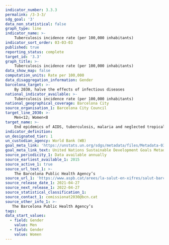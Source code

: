 ```yaml
---
indicator_number: 3.3.3
permalink: /3-3-3/
sdg_goal: '3'
data_non_statistical: false
graph_type: line
indicator_name: >-
    Tuberculosis incidence rate (per 100,000 inhabitants)
indicator_sort_order: 03-03-03
published: true
reporting_status: complete
target_id: '3.3'
graph_title: >-
    Tuberculosis incidence rate (per 100,000 inhabitants)
data_show_map: false
computation_units: Rate per 100,000
data_disaggregation_information: Gender
barcelona_target: >-
    By 2030, halve the effects of infectious diseases
national_indicator_available: >-
    Tuberculosis incidence rate (per 100,000 inhabitants)
national_geographical_coverage: Barcelona City 
source_organisation_1: Barcelona City Council
target_line_2030: >-
    Men<12; Women<8
target_name: >-
    End epidemics of AIDS, tuberculosis, malaria and neglected tropical diseases, as well as combating hepatitis, water-borne diseases and other communicable diseases
indicator_definition:
un_designated_tier: 1
un_custodian_agency: World Bank (WB)
goal_meta_link: 'https://unstats.un.org/sdgs/metadata/files/Metadata-03-03-03.pdf'
goal_meta_link_text: United Nations Sustainable Development Goals Metadata (pdf 894kB)
source_periodicity_1: Data available annually
source_earliest_available_1: 2015
source_active_1: true
source_url_text_1: >-
    The Barcelona Public Health Agency’s 
source_url_1: 'https://www.aspb.cat/arees/la-salut-en-xifres/salut-barcelona/'
source_release_date_1: 2021-04-27
source_next_release_1: 2022-04-27
source_statistical_classification_1: 
source_contact_1: comissionat2030@bcn.cat
source_other_info_1: >-
   The Barcelona Public Health Agency’s 
tags:
data_start_values:
  - field: Gender
    value: Men
  - field: Gender  
    value: Women
---
```

